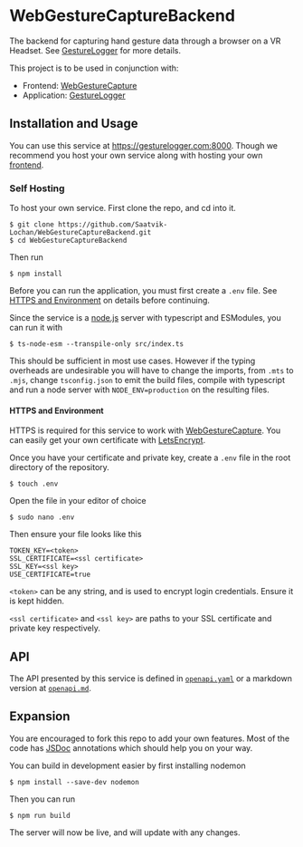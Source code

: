 # WebGestureCaptureBackend
The backend for capturing hand gesture data through a browser on a VR Headset.
See [GestureLogger](https://github.com/Saatvik-Lochan/GestureLogger) for more 
details.

This project is to be used in conjunction with:
 - Frontend: [WebGestureCapture](https://github.com/Saatvik-Lochan/WebGestureCapture)
 - Application: [GestureLogger](https://github.com/Saatvik-Lochan/GestureLogger)

## Installation and Usage
You can use this service at https://gesturelogger.com:8000. Though we 
recommend you host your own service along with hosting your own [frontend](https://github.com/Saatvik-Lochan/WebGestureCapture).

### Self Hosting
To host your own service. First clone the repo, and cd into it. 

```console
$ git clone https://github.com/Saatvik-Lochan/WebGestureCaptureBackend.git
$ cd WebGestureCaptureBackend
```

Then run

```console
$ npm install
```

Before you can run the application, you must first create a `.env` file.
See [HTTPS and Environment](#https-and-environment) on details before continuing.

Since the service is a [node.js](https://nodejs.org/en) server with typescript
and ESModules, you can run it with 

```console
$ ts-node-esm --transpile-only src/index.ts
```

This should be sufficient in most use cases. However if the typing overheads
are undesirable you will have to change the imports, from
`.mts` to `.mjs`, change `tsconfig.json` to emit the build 
files, compile with typescript
and run a node server with `NODE_ENV=production` on the resulting files.

#### HTTPS and Environment
HTTPS is required for this service to work with [WebGestureCapture](https://github.com/Saatvik-Lochan/WebGestureCapture).
You can easily get your own certificate with [LetsEncrypt](https://letsencrypt.org/).

Once you have your certificate and private key, create a `.env` file in 
the root directory of the repository.

```console
$ touch .env
```

Open the file in your editor of choice

```console
$ sudo nano .env
```

Then ensure your file looks like this
```env
TOKEN_KEY=<token>
SSL_CERTIFICATE=<ssl certificate>
SSL_KEY=<ssl key>
USE_CERTIFICATE=true
```

`<token>` can be any string, and is used to encrypt login credentials. Ensure
it is kept hidden.

`<ssl certificate>` and `<ssl key>` are paths to your SSL
certificate and private key respectively. 

## API
The API presented by this service is defined in [`openapi.yaml`](src/openapi.yaml) or a markdown version at [`openapi.md`](src/openapi.md). 

## Expansion
You are encouraged to fork this repo to add your own features.
Most of the code has [JSDoc](https://jsdoc.app/) annotations
which should help you on your way.

You can build in development easier by first installing nodemon
```console
$ npm install --save-dev nodemon
```

Then you can run
```console
$ npm run build
```

The server will now be live, and will update with any changes.